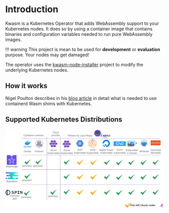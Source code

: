 # Introduction

Kwasm is a Kubernetes Operator that adds WebAssembly support to your Kubernetes nodes. It does so
by using a container image that contains binaries and configuration variables needed to run pure
WebAssembly images.

!!! warning
    This project is mean to be used for **development** or **evaluation** purpose. Your nodes may get damaged!

The operator uses the [kwasm-node-installer](https://github.com/KWasm/kwasm-node-installer) project to modify the underlying Kubernetes nodes.

## How it works
Nigel Poulton describes in his [blog article](https://nigelpoulton.com/webassembly-and-containerd-how-it-works/) in detail what is needed to use containerd Wasm shims with Kubernetes.


## Supported Kubernetes Distributions

![Support](img/support_matrix.png)
